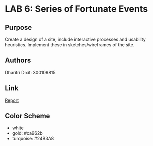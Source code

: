 # LAB 6: Series of Fortunate Events

## Purpose
Create a design of a site, include interactive processes and usability heuristics. Implement these in sketches/wireframes of the site.  

## Authors
Dharitri Dixit: 300109815

## Link
[Report](https://github.com/dhari001/dhari001.github.io/blob/main/SEG3125_LAB6/Module%207_%20Lab%20(1).pdf)

## Color Scheme
- white
- gold: #ca962b
- turquoise: #24B3A8
